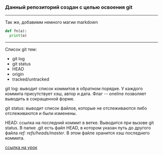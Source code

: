 ### Данный репозиторий создан с целью освоения git
---
Так же, добавимм немного магии markdown  

```python
def fn(a):
  print(a)
```

---

Список git тем:
- git log
- git status
- HEAD
- origin
- tracked/untracked


git log: выводит список коммитов в обратном порядке. У каждого коммита присутствует хэш, автор и дата. Флаг
-- oneline позволяет выводить в сокращенной форме.

git status: выводит список файлов, которые не отслеживаются либо отслеживаются и были изменены.

HEAD: ссылка на последний коммит в ветке. Выводится при вызове git status. В папке .git есть файл HEAD, в котором указан путь до другого файла *ref: refs/heads/master*. В этом файле хранится хэш последнего коммита.


[ссылка на урок](https://practicum.yandex.ru/trainer/git-basics/lesson/c6b9607c-e8bc-4446-89f9-c74522c3492f/ 'Yandex practicum' )

